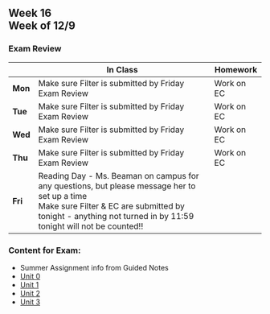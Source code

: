 ## Week 16 <br>Week of 12/9

### Exam Review

  |       |In Class               |Homework   |
  |-------|---------              |---------  |
  |**Mon**|Make sure Filter is submitted by Friday<br>Exam Review |Work on EC |
  |**Tue**|Make sure Filter is submitted by Friday<br>Exam Review |Work on EC |
  |**Wed**|Make sure Filter is submitted by Friday<br>Exam Review |Work on EC |
  |**Thu**|Make sure Filter is submitted by Friday<br>Exam Review |Work on EC |
  |**Fri**|Reading Day - Ms. Beaman on campus for any questions, but please message her to set up a time<br>Make sure Filter & EC are submitted by tonight - anything not turned in by 11:59 tonight will not be counted!! | |


### Content for Exam:

* Summer Assignment info from Guided Notes
* [Unit 0](/apcsp/curriculum/0)
* [Unit 1](/apcsp/curriculum/1)
* [Unit 2](/apcsp/curriculum/2) 
* [Unit 3](/apcsp/curriculum/3) 

<meta http-equiv="refresh" content="300"/>